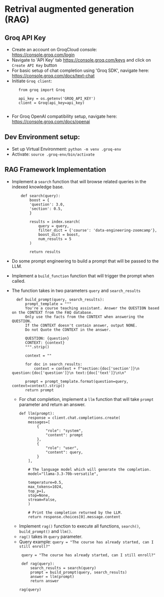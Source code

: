 # Retrival augmented generation (RAG)

## Groq API Key
 - Create an account on GroqCloud console: <https://console.groq.com/login>
 - Navigate to 'API Key' tab <https://console.groq.com/keys>  and click on ``Create API Key`` button
 - For basic setup of chat completion using 'Groq SDK', navigate here: <https://console.groq.com/docs/text-chat>
 - Initiate ``Groq client``:
   ```
      from groq import Groq

      api_key = os.getenv('GROQ_API_KEY')
      client = Groq(api_key=api_key)
  
   ```
 - For Groq OpenAI compatibility setup, navigate here: <https://console.groq.com/docs/openai>

## Dev Environment setup:
 - Set up Virtual Environment: ``python -m venv .groq-env``
 - Activate: ``source .groq-env/bin/activate``

 ## RAG Framework Implementation
  - Implement a ``search`` function that will browse related queries in the indexed knowledge base.
    ```
        def search(query):
            boost = {
            'question': 3.0,
            'section': 0.5,   
            }
            
            results = index.search(
                query = query,
                filter_dict = {'course': 'data-engineering-zoomcamp'},
                boost_dict = boost,
                num_results = 5
            )
        
            return results
    ```
 
  - Do some prompt engineering to build a prompt that will be passed to the LLM.
  - Implement a ``build_function`` function that will trigger the prompt when called.
  - The function takes in two parameters ``query`` and ``search_results``
    
    ```
      def build_prompt(query, search_results):
          prompt_template = """
          You're a course teaching assistant. Answer the QUESTION based on the CONTEXT from the FAQ database. 
          Only use the facts from the CONTEXT when answering the QUESTION.
          If the CONTEXT doesn't contain answer, output NONE. 
          Do not Quote the CONTEXT in the answer.
      
          QUESTION: {question}
          CONTEXT: {context}
          """.strip()
          
          context = ""
          
          for doc in search_results:
              context = context + f"section:{doc['section']}\n question:{doc['question']}\n text:{doc['text']}\n\n"
          
          prompt = prompt_template.format(question=query, context=context).strip()
          return prompt
    ```

    - For chat completion, implement a ``llm`` function that will take ``prompt`` parameter and return an answer.
        ```
        def llm(prompt):
            response = client.chat.completions.create(
            messages=[
                {
                    "role": "system",
                    "content": prompt
                },
                {
                    "role": "user",
                    "content": query,
                }
            ],
        
            # The language model which will generate the completion.
            model="llama-3.3-70b-versatile",

            temperature=0.5,
            max_tokens=1024,
            top_p=1,
            stop=None,
            stream=False,
            )
        
            # Print the completion returned by the LLM.
            return response.choices[0].message.content
        ```
    - Implement ``rag()`` function to execute all functions,  ``search()``, ``build_prompt()`` and ``llm()``.
    - ``rag()`` takes in ``query`` parameter.
    - Query example: ``query = "The course has already started, can I still enroll?"``
       ```
        query = "The course has already started, can I still enroll?"

        def rag(query):
            search_results = search(query)
            prompt = build_prompt(query, search_results)
            answer = llm(prompt)
            return answer

       rag(query)
       ```
